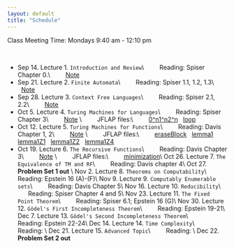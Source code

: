 ```yaml
---
layout: default
title: "Schedule"
---
```


Class Meeting Time: Mondays 9:40 am - 12:10 pm

<br>

* Sep 14. Lecture 1. `Introduction and Review`\\
&nbsp; &nbsp; &nbsp; &nbsp; Reading: Spiser Chapter 0.\\
&nbsp; &nbsp; &nbsp; &nbsp; [Note](/assets/Review.pdf)
* Sep 21. Lecture 2. `Finite Automata`\\
&nbsp; &nbsp; &nbsp; &nbsp; Reading: Spiser 1.1, 1.2, 1.3\\
&nbsp; &nbsp; &nbsp; &nbsp; [Note](/assets/FA.pdf)
* Sep 28. Lecture 3. `Context Free Languages`\\
&nbsp; &nbsp; &nbsp; &nbsp; Reading: Spiser 2.1, 2.2\\
&nbsp; &nbsp; &nbsp; &nbsp; [Note](/assets/CFL.pdf)
* Oct 5.  Lecture 4. `Turing Machines for Languages`\\
&nbsp; &nbsp; &nbsp; &nbsp; Reading: Spiser Chapter 3\\
&nbsp; &nbsp; &nbsp; &nbsp; [Note](/assets/TM_L.pdf) \\
&nbsp; &nbsp; &nbsp; &nbsp; JFLAP files:\\
&nbsp; &nbsp; &nbsp; &nbsp; [0^n1^n2^n](/assets/0^n1^n2^n.jff) &nbsp; [loop](/assets/loop_aba.jff)
* Oct 12. Lecture 5. `Turing Machines for Functions`\\
&nbsp; &nbsp; &nbsp; &nbsp; Reading: Davis Chapter 1, 2\\
&nbsp; &nbsp; &nbsp; &nbsp; [Note](/assets/TM_F.pdf) \\
&nbsp; &nbsp; &nbsp; &nbsp; JFLAP files:\\
&nbsp; &nbsp; &nbsp; &nbsp; [eraseBlock](/assets/eraseBlock.jff) &nbsp; [lemma1](/assets/lemma1.jff) &nbsp; [lemma1Z1](/assets/lemma1Z1.jff) &nbsp; [lemma1Z2](/assets/lemma1Z2.jff) &nbsp; [lemma1Z4](/assets/lemma1Z4.jff)
* Oct 19. Lecture 6. `The Recursive Functions`\\
&nbsp; &nbsp; &nbsp; &nbsp; Reading: Davis Chapter 3\\
&nbsp; &nbsp; &nbsp; &nbsp; [Note](/assets/RecF.pdf) \\
&nbsp; &nbsp; &nbsp; &nbsp; JFLAP files:\\
&nbsp; &nbsp; &nbsp; &nbsp; [minimization](/assets/min.rar)\\
Oct 26. Lecture 7. `The Equivalence of TM and RF`\\
&nbsp; &nbsp; &nbsp; &nbsp; Reading: Davis chapter 4\\
Oct 27. **Problem Set 1 out** \\
Nov 2.  Lecture 8. `Theorems on Computability`\\
&nbsp; &nbsp; &nbsp; &nbsp; Reading: Epstein 16 (A)-(F)\\
Nov 9. Lecture 9. `Computably Enumerable sets`\\
&nbsp; &nbsp; &nbsp; &nbsp; Reading: Davis Chapter 5\\
Nov 16. Lecture 10. `Reducibility`\\
&nbsp; &nbsp; &nbsp; &nbsp; Reading:  Spiser Chapter 4 and 5\\
Nov 23. Lecture 11. `The Fixed Point Theorem`\\
&nbsp; &nbsp; &nbsp; &nbsp; Reading: Spiser 6.1; Epstein 16 (G)\\
Nov 30. Lecture 12. `Gödel's First Incompleteness Theorem`\\
&nbsp; &nbsp; &nbsp; &nbsp; Reading: Epstein 19-21\\
Dec 7.  Lecture 13. `Gödel's Second Incompleteness Theorem`\\
&nbsp; &nbsp; &nbsp; &nbsp; Reading: Epstein 22-24\\
Dec 14. Lecture 14. `Time Complexity`\\
&nbsp; &nbsp; &nbsp; &nbsp; Reading: \\
Dec 21. Lecture 15. `Advanced Topic`\\
&nbsp; &nbsp; &nbsp; &nbsp; Reading: \\
Dec 22. **Problem Set 2 out**